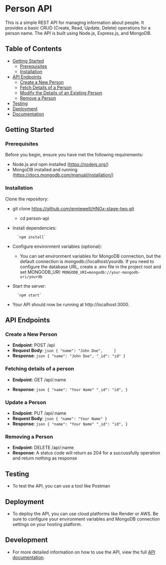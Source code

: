 # Person API

This is a simple REST API for managing information about people. It provides a basic CRUD (Create, Read, Update, Delete) operations for a person name. The API is built using Node.js, Express.js, and MongoDB.

## Table of Contents

- [Getting Started](#getting-started)
  - [Prerequisites](#prerequisites)
  - [Installation](#installation)
- [API Endpoints](#api-endpoints)
  - [Create a New Person](#create-a-new-person)
  - [Fetch Details of a Person](#fetch-details-of-a-person)
  - [Modify the Details of an Existing Person](#modify-the-details-of-an-existing-person)
  - [Remove a Person](#remove-a-person)
- [Testing](#testing)
- [Deployment](#deployment)
- [Documentation](#documentation)

## Getting Started

### Prerequisites

Before you begin, ensure you have met the following requirements:

- Node.js and npm installed (https://nodejs.org/)
- MongoDB installed and running (https://docs.mongodb.com/manual/installation/)

### Installation

Clone the repository:

- git clone https://github.com/enniewelt/HNGx-stage-two.git

  - cd person-api

- Install dependencies:

        `npm install`

- Configure environment variables (optional):

  - You can set environment variables for MongoDB connection, but the default connection is mongodb://localhost/yourdb. If you need to configure the database URL, create a .env file in the project root and set MONGODB_URI:
    `MONGODB_URI=mongodb://your-mongodb-uri/yourdb`

- Start the server:

        `npm start`

- Your API should now be running at http://localhost:3000.

## API Endpoints

### Create a New Person

- **Endpoint**: POST /api
- **Request Body**:
  `json
{
    "name": "John Doe",    
}
`
- **Response**:
  `json
{
    "name": "John Doe",
    "_id": "id"
}
`

### Fetching details of a person

- **Endpoint**: GET /api/:name

- **Response**:
  `json
{
    "name": "Your Name"
    "_id": "id",
}
`

### Update a Person

- **Endpoint**: PUT /api/:name
- **Request Body**:
  `json
{
    "name": "Your Name"
}
`
- **Response**:
  `json
{
    "name": "Your Name"
    "_id": "id",
}
`

### Removing a Person

- **Endpoint**: DELETE /api/:name
- **Response**:
  A status code will return as 204 for a succussfully operation and return nothing as response

## Testing

- To test the API, you can use a tool like Postman

## Deployment

- To deploy the API, you can use cloud platforms like Render or AWS. Be sure to configure your environment variables and MongoDB connection settings on your hosting platform.

## Development

- For more detailed information on how to use the API, view the full [API documentation](https://github.com/enniewelt/HNGx-stage-two/blob/master/DOCUMENTATION.md).
